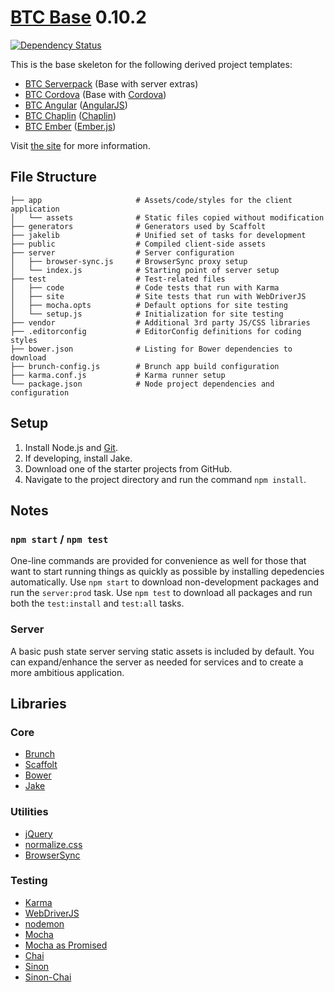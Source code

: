 # [BTC Base](http://jupl.github.io/btc/) 0.10.2
[![Dependency Status](https://gemnasium.com/jupl/btc.png)](https://gemnasium.com/jupl/btc)

This is the base skeleton for the following derived project templates:
- [BTC Serverpack](https://github.com/jupl/btc-serverpack) (Base with server extras)
- [BTC Cordova](https://github.com/jupl/btc-cordova) (Base with [Cordova](http://cordova.apache.org/))
- [BTC Angular](https://github.com/jupl/btc-angular) ([AngularJS](http://angularjs.org/))
- [BTC Chaplin](https://github.com/jupl/btc-chaplin) ([Chaplin](http://chaplinjs.org/))
- [BTC Ember](https://github.com/jupl/btc-ember) ([Ember.js](http://emberjs.com/))

Visit [the site](http://jupl.github.io/btc/) for more information.

## File Structure
    ├── app                     # Assets/code/styles for the client application
    │   └── assets              # Static files copied without modification
    ├── generators              # Generators used by Scaffolt
    ├── jakelib                 # Unified set of tasks for development
    ├── public                  # Compiled client-side assets
    ├── server                  # Server configuration
    │   ├── browser-sync.js     # BrowserSync proxy setup
    │   └── index.js            # Starting point of server setup
    ├── test                    # Test-related files
    │   ├── code                # Code tests that run with Karma
    │   ├── site                # Site tests that run with WebDriverJS
    │   ├── mocha.opts          # Default options for site testing
    │   └── setup.js            # Initialization for site testing
    ├── vendor                  # Additional 3rd party JS/CSS libraries
    ├── .editorconfig           # EditorConfig definitions for coding styles
    ├── bower.json              # Listing for Bower dependencies to download
    ├── brunch-config.js        # Brunch app build configuration
    ├── karma.conf.js           # Karma runner setup
    └── package.json            # Node project dependencies and configuration


## Setup
1. Install Node.js and [Git](http://git-scm.com/download/win).
2. If developing, install Jake.
3. Download one of the starter projects from GitHub.
4. Navigate to the project directory and run the command `npm install`.


## Notes

### `npm start` / `npm test`
One-line commands are provided for convenience as well for those that want to start running things as quickly as possible by installing depedencies automatically. Use `npm start` to download non-development packages and run the `server:prod` task. Use `npm test` to download all packages and run both the `test:install` and `test:all` tasks.

### Server
A basic push state server serving static assets is included by default. You can expand/enhance the server as needed for services and to create a more ambitious application.


## Libraries

### Core
- [Brunch](http://brunch.io/)
- [Scaffolt](https://github.com/paulmillr/scaffolt)
- [Bower](http://bower.io/)
- [Jake](https://github.com/mde/jake)

### Utilities
- [jQuery](http://jquery.com)
- [normalize.css](http://necolas.github.io/normalize.css/)
- [BrowserSync](http://browsersync.io/)

### Testing
- [Karma](http://karma-runner.github.io/)
- [WebDriverJS](https://code.google.com/p/selenium/wiki/WebDriverJs)
- [nodemon](http://remy.github.io/nodemon/)
- [Mocha](http://visionmedia.github.com/mocha/)
- [Mocha as Promised](https://github.com/domenic/mocha-as-promised)
- [Chai](http://chaijs.com/)
- [Sinon](http://sinonjs.org/)
- [Sinon-Chai](https://github.com/domenic/sinon-chai)
